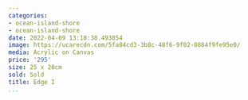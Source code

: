 ```yaml
---
categories:
- ocean-island-shore
- ocean-island-shore
date: 2022-04-09 13:18:38.493854
image: https://ucarecdn.com/5fa84cd3-3b8c-48f6-9f02-0884f9fe95e0/
media: Acrylic on Canvas
price: '295'
size: 25 x 20cm
sold: Sold
title: Edge I
...
```

